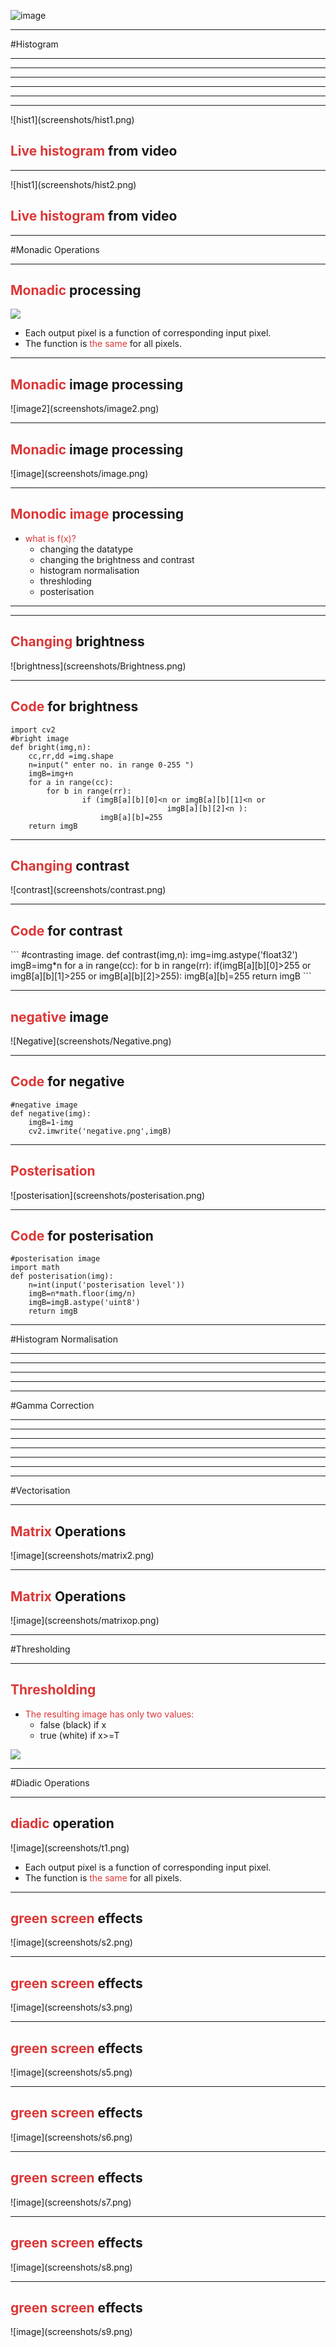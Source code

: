<link rel="stylesheet" href="css/theme/beige.css" id="theme">


![image](screenshots/lec3.gif)

---

#Histogram

---

<section data-background="screenshots/m3.png"></section>


---

<section data-background="screenshots/m4.png"></section>

---

<section data-background="screenshots/m4x.png"></section>

---

<section data-background="screenshots/m5.png"></section>

---

<section data-background="screenshots/m5x.png"></section>

---

<section>![hist1](screenshots/hist1.png)<section/>
<h2><span style="color:rgb(220,54,54);">Live histogram </span> from video</h2>


---

<section>![hist1](screenshots/hist2.png)<section/>
<h2><span style="color:rgb(220,54,54);">Live histogram </span> from video</h2>

---

#Monadic Operations

---

<h2 style="text-align:left;"><span style="color:rgb(220,54,54);">Monadic</span> processing </h2>
<img style="border:none;" src="screenshots/monodic.png"/>
<ul>
<li> Each output pixel is a function of corresponding input pixel.</li>
<li> The function is <span style="color:rgb(220,54,54)">the same</span> for all pixels.</li>
</ul>

---

<h2 style="text-align:left;"><span style="color:rgb(220,54,54);">Monadic</span> image processing </h2>
<section>![image2](screenshots/image2.png)</section>

---

<h2 style="text-align:left;"><span style="color:rgb(220,54,54);">Monadic</span> image processing </h2>
<section>![image](screenshots/image.png)</section>


---

<h2><span style="color:rgb(220,54,54)">Monodic image</span> processing</h2>
<ul><li><span style="color:rgb(220,54,54)">what is f(x)?</span>
<ul>
<li class="fragment">changing the datatype</li>
<li class="fragment">changing the brightness and contrast</li>
<li class="fragment">histogram normalisation</li>
<li  class="fragment">threshloding</li>
<li class="fragment">posterisation</li>
</ul></li></ul>

---

<section data-background="screenshots/o9.png"></section>

---

<h2><span style="color:rgb(220,54,54)">Changing</span> brightness</h2>
![brightness](screenshots/Brightness.png)

---

<h2><span style="color:rgb(220,54,54)">Code </span>for brightness</h2>

```
import cv2
#bright image
def bright(img,n):
	cc,rr,dd =img.shape
	n=input(" enter no. in range 0-255 ")
	imgB=img+n
	for a in range(cc):
		for b in range(rr):
				if (imgB[a][b][0]<n or imgB[a][b][1]<n or
                                   imgB[a][b][2]<n ):
					imgB[a][b]=255
	return imgB

```


---

<h2><span style="color:rgb(220,54,54)">Changing</span> contrast</h2>
![contrast](screenshots/contrast.png)

---

<h2><span style="color:rgb(220,54,54)">Code </span>for contrast</h2>
```
#contrasting image.
def contrast(img,n):
	img=img.astype('float32')
	imgB=img*n
	for a in range(cc):
		for b in range(rr):
			if(imgB[a][b][0]>255 or imgB[a][b][1]>255 or 
			imgB[a][b][2]>255):			
				imgB[a][b]=255
	return imgB
```

---

<h2><span style="color:rgb(220,54,54)">negative</span> image</h2>
![Negative](screenshots/Negative.png)

---

<h2><span style="color:rgb(220,54,54)">Code </span>for negative</h2>

```
#negative image
def negative(img):
	imgB=1-img
	cv2.imwrite('negative.png',imgB)

```

---

<h2><span style="color:rgb(220,54,54)">Posterisation</span></h2>
![posterisation](screenshots/posterisation.png)

---

<h2><span style="color:rgb(220,54,54)">Code </span>for posterisation</h2>

```
#posterisation image
import math
def posterisation(img):
	n=int(input('posterisation level'))
	imgB=n*math.floor(img/n)
	imgB=imgB.astype('uint8')
	return imgB

```

---

#Histogram Normalisation

---

<section data-background="screenshots/p6.png"></section>

---

<section data-background="screenshots/p7.png"></section>

---

<section data-background="screenshots/p8.png"></section>

---

<section data-background="screenshots/q2.png"></section>

---

#Gamma Correction

---

<section data-background="screenshots/q5.png"></section>

---

<section data-background="screenshots/q6.png"></section>

---

<section data-background="screenshots/q7.png"></section>

---

<section data-background="screenshots/q8.png"></section>

---

<section data-background="screenshots/q9.png"></section>

---

<section data-background="screenshots/r1.png"></section>

---

#Vectorisation

---

<h2><span style="color:rgb(220,54,54)">Matrix</span> Operations</h2>
<section>![image](screenshots/matrix2.png)</section>

---

<h2><span style="color:rgb(220,54,54)">Matrix</span> Operations</h2>
<section>![image](screenshots/matrixop.png)</section>

---

#Thresholding

---

<h2><span style="color:rgb(220,54,54)">Thresholding</span> </h2>
<ul>
<li><span style="color:rgb(220,54,54)">The resulting image has only two values:</span>
<ul>
<li class="fragment">false (black) if x<T</li>
<li class="fragment">true (white) if x>=T </li>
</ul></li></ul>
<img style="border:none;" src="screenshots/thresholding.png"/>

---

#Diadic Operations

---

<h2><span style="color:rgb(220,54,54)">diadic</span> operation</h2>
![image](screenshots/t1.png)
<ul>
<li> Each output pixel is a function of corresponding input pixel.</li>
<li> The function is <span style="color:rgb(220,54,54)">the same</span> for all pixels.</li>
</ul>

---

<h2><span style="color:rgb(220,54,54)">green screen</span> effects</h2>
![image](screenshots/s2.png)

---

<h2><span style="color:rgb(220,54,54)">green screen</span> effects</h2>
![image](screenshots/s3.png)

---

<h2><span style="color:rgb(220,54,54)">green screen</span> effects</h2>
![image](screenshots/s5.png)

---

<h2><span style="color:rgb(220,54,54)">green screen</span> effects</h2>
![image](screenshots/s6.png)

---

<h2><span style="color:rgb(220,54,54)">green screen</span> effects</h2>
![image](screenshots/s7.png)

---

<h2><span style="color:rgb(220,54,54)">green screen</span> effects</h2>
![image](screenshots/s8.png)

---

<h2><span style="color:rgb(220,54,54)">green screen</span> effects</h2>
![image](screenshots/s9.png)



